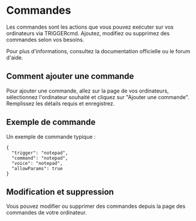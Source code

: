 # Commandes

Les commandes sont les actions que vous pouvez exécuter sur vos ordinateurs via TRIGGERcmd. Ajoutez, modifiez ou supprimez des commandes selon vos besoins.

Pour plus d'informations, consultez la documentation officielle ou le forum d'aide.

## Comment ajouter une commande

Pour ajouter une commande, allez sur la page de vos ordinateurs, sélectionnez l'ordinateur souhaité et cliquez sur "Ajouter une commande". Remplissez les détails requis et enregistrez.

## Exemple de commande

Un exemple de commande typique :
```
{
  "trigger": "notepad",
  "command": "notepad",
  "voice": "notepad",
  "allowParams": true
}
```
## Modification et suppression

Vous pouvez modifier ou supprimer des commandes depuis la page des commandes de votre ordinateur.
